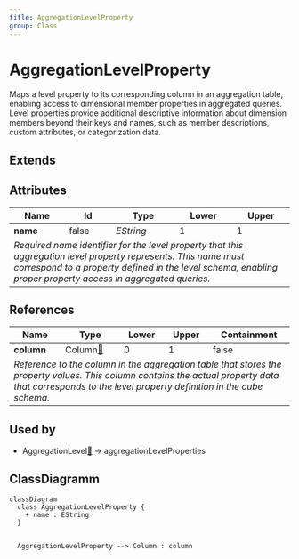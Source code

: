 ```yaml
---
title: AggregationLevelProperty
group: Class
---
```


# AggregationLevelProperty<a name="class-aggregationlevelproperty"></a>

Maps a level property to its corresponding column in an aggregation table, enabling access to dimensional member properties in aggregated queries. Level properties provide additional descriptive information about dimension members beyond their keys and names, such as member descriptions, custom attributes, or categorization data.
## Extends

## Attributes

<table>
  <thead>
    <tr>
      <th>Name</th>
      <th>Id</th>
      <th>Type</th>
      <th>Lower</th>
      <th>Upper</th>
    </tr>
  </thead>
  <tbody>
    <tr>
      <td><strong>name</strong></td>
      <td>false</td>
      <td><em>EString</em></td>
      <td>1</td>
      <td>1</td>
    </tr>
    <tr>
      <td colspan="5"><em>Required name identifier for the level property that this aggregation level property represents. This name must correspond to a property defined in the level schema, enabling proper property access in aggregated queries.</em></td>
    </tr>
  </tbody>
</table>

## References

<table>
  <thead>
    <tr>
      <th>Name</th>
      <th>Type</th>
      <th>Lower</th>
      <th>Upper</th>
      <th>Containment</th>
    </tr>
  </thead>
  <tbody>
    <tr>
      <td><strong>column</strong></td>
      <td>Column<a href="./class-Column">🔗</a></td>
      <td>0</td>
      <td>1</td>
      <td>false</td>
    </tr>
    <tr>
      <td colspan="5"><em>Reference to the column in the aggregation table that stores the property values. This column contains the actual property data that corresponds to the level property definition in the cube schema.</em></td>
    </tr>
  </tbody>
</table>



## Used by

- AggregationLevel[🔗](./class-AggregationLevel) → aggregationLevelProperties

## ClassDiagramm

```mermaid
classDiagram
  class AggregationLevelProperty {
    + name : EString
  }


  AggregationLevelProperty --> Column : column

```
